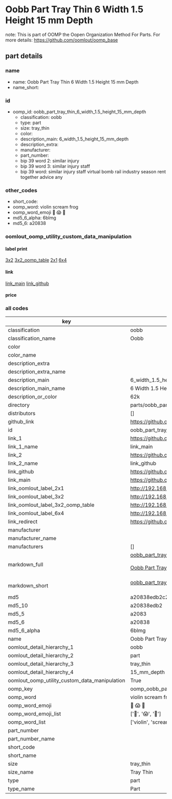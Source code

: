 # Oobb Part Tray Thin 6 Width 1.5 Height 15 mm Depth  

note: This is part of OOMP the Oopen Organization Method For Parts. For more details: https://github.com/oomlout/oomp_base

##  part details
  







### name
* name: Oobb Part Tray Thin 6 Width 1.5 Height 15 mm Depth
* name_short: 
### id
* oomp_id: oobb_part_tray_thin_6_width_1.5_height_15_mm_depth
  * classification: oobb
  * type: part
  * size: tray_thin
  * color: 
  * description_main: 6_width_1.5_height_15_mm_depth
  * description_extra: 
  * manufacturer: 
  * part_number: 
  * bip 39 word 2: similar injury
  * bip 39 word 3: similar injury staff
  * bip 39 word: similar injury staff virtual bomb rail industry season rent together advice any

### other_codes
* short_code: 
* oomp_word: violin scream frog
* oomp_word_emoji :violin: :scream: :frog:
* md5_6_alpha: 6blmg
* md5_6: a20838






### oomlout_oomp_utility_custom_data_manipulation
#### label print
[3x2](http://192.168.1.245:1112/?label=oomp%206blmg)
[3x2_oomp_table](http://192.168.1.108:1112/?label=oomp%206blmg)
[2x1](http://192.168.1.242:1112/?label=oomp%206blmg)
[6x4](http://192.168.1.55:1112/?label=oomp%206blmg)    

#### link

[link_main](https://github.com/oomlout/oomlout_oomp_version_1_messy/tree/main/parts/oobb_part_tray_thin_6_width_1.5_height_15_mm_depth) [link_github](https://github.com/oomlout/oomlout_oomp_version_1_messy/tree/main/parts/oobb_part_tray_thin_6_width_1.5_height_15_mm_depth)                             

#### price







### all codes 
| key | value |  
| --- | --- |  
| classification | oobb |  
| classification_name | Oobb |  
| color |  |  
| color_name |  |  
| description_extra |  |  
| description_extra_name |  |  
| description_main | 6_width_1.5_height_15_mm_depth |  
| description_main_name | 6 Width 1.5 Height 15 mm Depth |  
| description_or_color | 62k |  
| directory | parts/oobb_part_tray_thin_6_width_1.5_height_15_mm_depth |  
| distributors | [] |  
| github_link | https://github.com/oomlout/oomlout_oomp_part_src/tree/main/parts/oobb_part_tray_thin_6_width_1.5_height_15_mm_depth |  
| id | oobb_part_tray_thin_6_width_1.5_height_15_mm_depth |  
| link_1 | https://github.com/oomlout/oomlout_oomp_version_1_messy/tree/main/parts/oobb_part_tray_thin_6_width_1.5_height_15_mm_depth |  
| link_1_name | link_main |  
| link_2 | https://github.com/oomlout/oomlout_oomp_version_1_messy/tree/main/parts/oobb_part_tray_thin_6_width_1.5_height_15_mm_depth |  
| link_2_name | link_github |  
| link_github | https://github.com/oomlout/oomlout_oomp_version_1_messy/tree/main/parts/oobb_part_tray_thin_6_width_1.5_height_15_mm_depth |  
| link_main | https://github.com/oomlout/oomlout_oomp_version_1_messy/tree/main/parts/oobb_part_tray_thin_6_width_1.5_height_15_mm_depth |  
| link_oomlout_label_2x1 | http://192.168.1.242:1112/?label=oomp%206blmg |  
| link_oomlout_label_3x2 | http://192.168.1.245:1112/?label=oomp%206blmg |  
| link_oomlout_label_3x2_oomp_table | http://192.168.1.108:1112/?label=oomp%206blmg |  
| link_oomlout_label_6x4 | http://192.168.1.55:1112/?label=oomp%206blmg |  
| link_redirect | https://github.com/oomlout/oomlout_oomp_version_1_messy/tree/main/parts/oobb_part_tray_thin_6_width_1.5_height_15_mm_depth |  
| manufacturer |  |  
| manufacturer_name |  |  
| manufacturers | [] |  
| markdown_full | [oobb_part_tray_thin_6_width_1.5_height_15_mm_depth](none)<br>[](none)<br>[Oobb Part Tray Thin 6 Width 1.5 Height 15 Mm Depth](none)<br><br> |  
| markdown_short | [oobb_part_tray_thin_6_width_1.5_height_15_mm_depth](none)<br><br> |  
| md5 | a20838edb2c22e66c38c9f47a81d0e47 |  
| md5_10 | a20838edb2 |  
| md5_5 | a2083 |  
| md5_6 | a20838 |  
| md5_6_alpha | 6blmg |  
| name | Oobb Part Tray Thin 6 Width 1.5 Height 15 mm Depth |  
| oomlout_detail_hierarchy_1 | oobb |  
| oomlout_detail_hierarchy_2 | part |  
| oomlout_detail_hierarchy_3 | tray_thin |  
| oomlout_detail_hierarchy_4 | 15_mm_depth |  
| oomlout_oomp_utility_custom_data_manipulation | True |  
| oomp_key | oomp_oobb_part_tray_thin_6_width_1.5_height_15_mm_depth |  
| oomp_word | violin scream frog |  
| oomp_word_emoji | :violin: :scream: :frog: |  
| oomp_word_emoji_list | [':violin:', ':scream:', ':frog:'] |  
| oomp_word_list | ['violin', 'scream', 'frog'] |  
| part_number |  |  
| part_number_name |  |  
| short_code |  |  
| short_name |  |  
| size | tray_thin |  
| size_name | Tray Thin |  
| type | part |  
| type_name | Part |  
